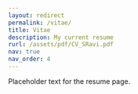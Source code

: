 ```yaml
---
layout: redirect
permalink: /vitae/
title: Vitae
description: My current resume
rurl: /assets/pdf/CV_SRavi.pdf
nav: true
nav_order: 4
---
```


Placeholder text for the resume page.